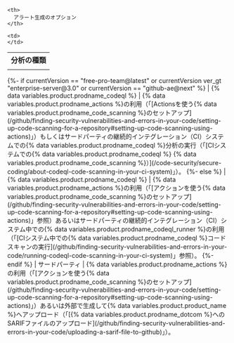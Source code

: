 <table spaces-before="0">
  <tr>
    <th>
      <nobr>分析の種類</nobr>
    </th>
    
    <th>
      アラート生成のオプション
    </th>
  </tr>
  
  <tr>
    <td>
    </td>
    
    <td>
    </td>
  </tr>
</table>
{%- if currentVersion == "free-pro-team@latest" or currentVersion ver_gt "enterprise-server@3.0" or currentVersion == "github-ae@next" %}
|
{% data variables.product.prodname_codeql %} | {% data variables.product.prodname_actions %}の利用（「[Actionsを使う{% data variables.product.prodname_code_scanning %}のセットアップ](/github/finding-security-vulnerabilities-and-errors-in-your-code/setting-up-code-scanning-for-a-repository#setting-up-code-scanning-using-actions)」）もしくはサードパーティの継続的インテグレーション（CI）システムでの{% data variables.product.prodname_codeql %}分析の実行（「[CIシステムでの{% data variables.product.prodname_codeql %} {% data variables.product.prodname_code_scanning %}）](/code-security/secure-coding/about-codeql-code-scanning-in-your-ci-system)」）。
{%- else %}
|
{% data variables.product.prodname_codeql %} | {% data variables.product.prodname_actions %}の利用（「[アクションを使う{% data variables.product.prodname_code_scanning %}のセットアップ](/github/finding-security-vulnerabilities-and-errors-in-your-code/setting-up-code-scanning-for-a-repository#setting-up-code-scanning-using-actions)」参照）あるいはサードパーティの継続的インテグレーション（CI）システム中での{% data variables.product.prodname_codeql_runner %}の利用（「[CIシステム中での{% data variables.product.prodname_codeql %}コードスキャンの実行](/github/finding-security-vulnerabilities-and-errors-in-your-code/running-codeql-code-scanning-in-your-ci-system)」参照）。
{%- endif %}
| サードパーティ |
{% data variables.product.prodname_actions %}の利用（「[アクションを使う{% data variables.product.prodname_code_scanning %}のセットアップ](/github/finding-security-vulnerabilities-and-errors-in-your-code/setting-up-code-scanning-for-a-repository#setting-up-code-scanning-using-actions)」）あるいは外部で生成して{% data variables.product.product_name %}へアップロード（「[{% data variables.product.prodname_dotcom %}へのSARIFファイルのアップロード](/github/finding-security-vulnerabilities-and-errors-in-your-code/uploading-a-sarif-file-to-github)」）。
